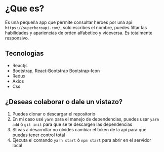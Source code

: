 # ¿Que es?

Es una pequeña app que permite consultar heroes por una api ` https://superheroapi.com/ `, solo escribes el nombre, puedes filtar las habilidades y apariencias de orden alfabetico y viceversa. Es totalmente responsivo.

## Tecnologias

* Reactjs
* Bootstrap, React-Bootstrap Bootstrap-Icon
* Redux
* Axios
* Css

## ¿Deseas colaborar o dale un vistazo?

1. Puedes clonar o descargar el repositorio
2. En mi caso usé ` yarn ` para el manejo de dependencias, puedes usar ` yarn add ` ó ` git init ` para que se te descargen las dependencias
3. SI vas a desarrollar no olvides cambiar el token de la api para que puedas tener control total 
4. Ejecuta el comando ` yarn start ` ó `npm start` para abrir en el servidor local